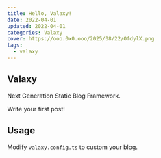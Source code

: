 ```yaml
---
title: Hello, Valaxy!
date: 2022-04-01
updated: 2022-04-01
categories: Valaxy
cover: https://ooo.0x0.ooo/2025/08/22/OfdylX.png
tags:
  - valaxy
---
```


## Valaxy

Next Generation Static Blog Framework.

Write your first post!

## Usage

Modify `valaxy.config.ts` to custom your blog.
